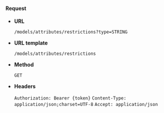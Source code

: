 #### Request

* **URL**

  `/models/attributes/restrictions?type=STRING`

* **URL template**

  `/models/attributes/restrictions`

* **Method**

  `GET`

* **Headers**

  `Authorization: Bearer {token}`
  `Content-Type: application/json;charset=UTF-8`
  `Accept: application/json`
